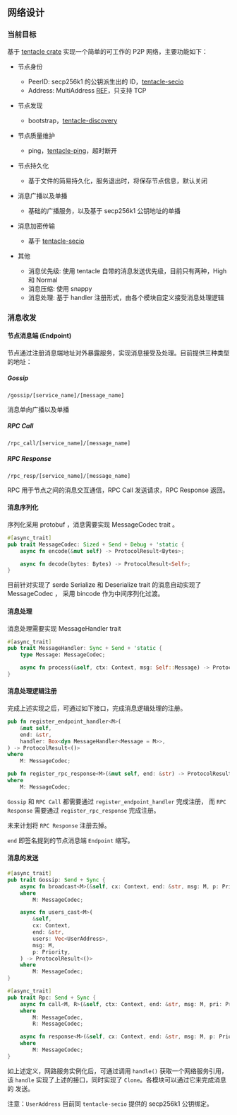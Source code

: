 ## 网络设计

### 当前目标

基于 [tentacle crate](https://github.com/nervosnetwork/p2p) 实现一个简单的可工作的 P2P 网络，主要功能如下：

- 节点身份

  - PeerID: secp256k1 的公钥派生出的 ID，[tentacle-secio](https://crates.io/crates/tentacle-secio)
  - Address: MultiAddress [REF](https://multiformats.io/multiaddr)，只支持 TCP

- 节点发现

  - bootstrap，[tentacle-discovery](https://crates.io/crates/tentacle-discovery)

- 节点质量维护

  - ping，[tentacle-ping](https://crates.io/crates/tentacle-ping)，超时断开

- 节点持久化

  - 基于文件的简易持久化，服务退出时，将保存节点信息，默认关闭

- 消息广播以及单播

  - 基础的广播服务，以及基于 secp256k1 公钥地址的单播

- 消息加密传输

  - 基于 [tentacle-secio](https://crates.io/crates/tentacle-secio)

- 其他

  - 消息优先级: 使用 tentacle 自带的消息发送优先级，目前只有两种，High 和 Normal
  - 消息压缩: 使用 snappy
  - 消息处理: 基于 handler 注册形式，由各个模块自定义接受消息处理逻辑

### 消息收发

#### 节点消息端 (Endpoint)

节点通过注册消息端地址对外暴露服务，实现消息接受及处理。目前提供三种类型的地址：

##### Gossip

```text
/gossip/[service_name]/[message_name]
```

消息单向广播以及单播

##### RPC Call

```text
/rpc_call/[service_name]/[message_name]
```

##### RPC Response

```text
/rpc_resp/[service_name]/[message_name]
```

RPC 用于节点之间的消息交互通信，RPC Call 发送请求，RPC Response 返回。

#### 消息序列化

序列化采用 protobuf ，消息需要实现 MessageCodec trait 。

```rust
#[async_trait]
pub trait MessageCodec: Sized + Send + Debug + 'static {
    async fn encode(&mut self) -> ProtocolResult<Bytes>;

    async fn decode(bytes: Bytes) -> ProtocolResult<Self>;
}
```

目前针对实现了 serde Serialize 和 Deserialize trait 的消息自动实现了 MessageCodec ，
采用 bincode 作为中间序列化过渡。

#### 消息处理

消息处理需要实现 MessageHandler trait

```rust
#[async_trait]
pub trait MessageHandler: Sync + Send + 'static {
    type Message: MessageCodec;

    async fn process(&self, ctx: Context, msg: Self::Message) -> ProtocolResult<()>;
}
```

#### 消息处理逻辑注册

完成上述实现之后，可通过如下接口，完成消息逻辑处理的注册。

```rust
pub fn register_endpoint_handler<M>(
    &mut self,
    end: &str,
    handler: Box<dyn MessageHandler<Message = M>>,
) -> ProtocolResult<()>
where
    M: MessageCodec;

pub fn register_rpc_response<M>(&mut self, end: &str) -> ProtocolResult<()>
where
    M: MessageCodec;
```

`Gossip` 和 `RPC Call` 都需要通过 `register_endpoint_handler` 完成注册，
而 `RPC Response` 需要通过 `register_rpc_response` 完成注册。

未来计划将 `RPC Response` 注册去掉。

`end` 即签名提到的节点消息端 `Endpoint` 缩写。

#### 消息的发送

```rust
#[async_trait]
pub trait Gossip: Send + Sync {
    async fn broadcast<M>(&self, cx: Context, end: &str, msg: M, p: Priority) -> ProtocolResult<()>
    where
        M: MessageCodec;

    async fn users_cast<M>(
        &self,
        cx: Context,
        end: &str,
        users: Vec<UserAddress>,
        msg: M,
        p: Priority,
    ) -> ProtocolResult<()>
    where
        M: MessageCodec;
}

#[async_trait]
pub trait Rpc: Send + Sync {
    async fn call<M, R>(&self, ctx: Context, end: &str, msg: M, pri: Priority) -> ProtocolResult<R>
    where
        M: MessageCodec,
        R: MessageCodec;

    async fn response<M>(&self, cx: Context, end: &str, msg: M, p: Priority) -> ProtocolResult<()>
    where
        M: MessageCodec;
}
```

如上述定义，网路服务实例化后，可通过调用 `handle()` 获取一个网络服务引用，该
`handle` 实现了上述的接口，同时实现了 `Clone`。各模块可以通过它来完成消息的
发送。

注意：`UserAddress` 目前同 `tentacle-secio` 提供的 secp256k1 公钥绑定。
